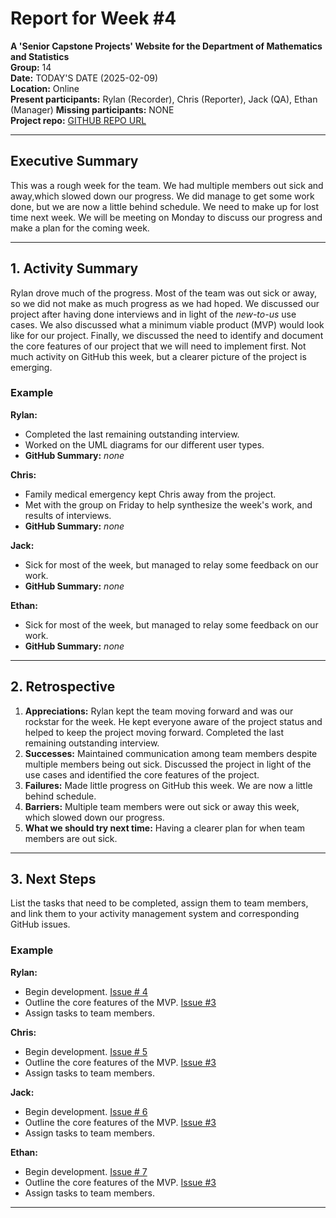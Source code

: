 # Report for Week #4

**A 'Senior Capstone Projects' Website for the Department of Mathematics and Statistics**  
**Group:** 14  
**Date:** TODAY'S DATE (2025-02-09)  
**Location:** Online  
**Present participants:** Rylan (Recorder), Chris (Reporter), Jack (QA), Ethan (Manager)
**Missing participants:** NONE  
**Project repo:** [GITHUB REPO URL](https://github.com/Naalu/ds-senior-capstone-projects-website)  

---

## Executive Summary

This was a rough week for the team. We had multiple members out sick and away,which slowed down our progress.
We did manage to get some work done, but we are now a little behind schedule.
We need to make up for lost time next week.
We will be meeting on Monday to discuss our progress and make a plan for the coming week.

---

## 1. Activity Summary

Rylan drove much of the progress.  Most of the team was out sick or away, so we did not make as much progress as we had hoped.
We discussed our project after having done interviews and in light of the *new-to-us* use cases.
We also discussed what a minimum viable product (MVP) would look like for our project.
Finally, we discussed the need to identify and document the core features of our project that we will need to implement first.
Not much activity on GitHub this week, but a clearer picture of the project is emerging.

### Example

**Rylan:**

- Completed the last remaining outstanding interview.
- Worked on the UML diagrams for our different user types.
- **GitHub Summary:** *none*

**Chris:**

- Family medical emergency kept Chris away from the project.
- Met with the group on Friday to help synthesize the week's work, and results of interviews.
- **GitHub Summary:** *none*

**Jack:**

- Sick for most of the week, but managed to relay some feedback on our work.
- **GitHub Summary:** *none*

**Ethan:**

- Sick for most of the week, but managed to relay some feedback on our work.
- **GitHub Summary:** *none*

---

## 2. Retrospective

1. **Appreciations:** Rylan kept the team moving forward and was our rockstar for the week. He kept everyone aware of the project status and helped to keep the project moving forward.  Completed the last remaining outstanding interview.
2. **Successes:** Maintained communication among team members despite multiple members being out sick.  Discussed the project in light of the use cases and identified the core features of the project.
3. **Failures:** Made little progress on GitHub this week.  We are now a little behind schedule.
4. **Barriers:** Multiple team members were out sick or away this week, which slowed down our progress.
5. **What we should try next time:** Having a clearer plan for when team members are out sick.

---

## 3. Next Steps

List the tasks that need to be completed, assign them to team members, and link them to your activity management system and corresponding GitHub issues.

### Example

**Rylan:**

- Begin development. [Issue # 4](https://github.com/Naalu/ds-senior-capstone-projects-website/issues/4)
- Outline the core features of the MVP. [Issue #3](https://github.com/Naalu/ds-senior-capstone-projects-website/issues/3)
- Assign tasks to team members.

**Chris:**

- Begin development. [Issue # 5](https://github.com/Naalu/ds-senior-capstone-projects-website/issues/5)
- Outline the core features of the MVP. [Issue #3](https://github.com/Naalu/ds-senior-capstone-projects-website/issues/3)
- Assign tasks to team members.

**Jack:**

- Begin development. [Issue # 6](https://github.com/Naalu/ds-senior-capstone-projects-website/issues/6)
- Outline the core features of the MVP. [Issue #3](https://github.com/Naalu/ds-senior-capstone-projects-website/issues/3)
- Assign tasks to team members.

**Ethan:**

- Begin development. [Issue # 7](https://github.com/Naalu/ds-senior-capstone-projects-website/issues/7)
- Outline the core features of the MVP. [Issue #3](https://github.com/Naalu/ds-senior-capstone-projects-website/issues/3)
- Assign tasks to team members.
  
---
